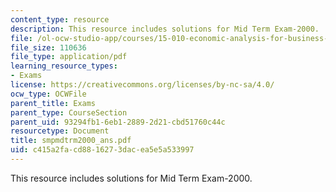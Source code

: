 ```yaml
---
content_type: resource
description: This resource includes solutions for Mid Term Exam-2000.
file: /ol-ocw-studio-app/courses/15-010-economic-analysis-for-business-decisions-fall-2004/c415a2facd8816273dacea5e5a533997_smpmdtrm2000_ans.pdf
file_size: 110636
file_type: application/pdf
learning_resource_types:
- Exams
license: https://creativecommons.org/licenses/by-nc-sa/4.0/
ocw_type: OCWFile
parent_title: Exams
parent_type: CourseSection
parent_uid: 93294fb1-6eb1-2889-2d21-cbd51760c44c
resourcetype: Document
title: smpmdtrm2000_ans.pdf
uid: c415a2fa-cd88-1627-3dac-ea5e5a533997
---
```

This resource includes solutions for Mid Term Exam-2000.
